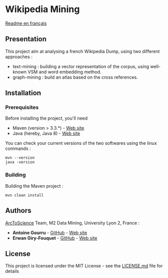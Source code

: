 # Wikipedia Mining
[Readme en français](./README.FR.md)

## Presentation

This project aim at analysing a french Wikipedia Dump, using two different approaches : 
* text-mining : building a vector representation of the corpus, using well-known VSM and word embedding method.
* graph-mining : build an atlas based on the cross references.

## Installation

### Prerequisites

Before installing the project, you'll need
* Maven (version > 3.3.*) - [Web site](https://maven.apache.org)
* Java (hereby, Java 8) - [Web site](http://www.oracle.com/technetwork/java/javase/downloads/jdk8-downloads-2133151.html)

You can check your current versions of the two softwares using the linux commands :

```
mvn --version
java -version
```

### Building

Building the Maven project :

```
mvn clean install
```


## Authors
[ArcToScience](arctoscience.com) Team, M2 Data Mining, University Lyon 2, France  :

* **Antoine Gourru** - [GitHub](https://github.com/AntoineGourru) - [Web site](antoinegourru.com)
* **Erwan Giry-Fouquet**  -  [GitHub](https://github.com/Erwangf) - [Web site](erwangf.com)


## License

This project is licensed under the MIT License - see the [LICENSE.md](./LICENSE.md) file for details
